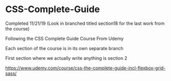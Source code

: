 # CSS-Complete-Guide

Completed 11/21/19 (Look in branched titled section18 for the last work from the course)

Following the CSS Complete Guide Course From Udemy

Each section of the course is in its own separate branch

First section where we actually write anything is section 2

https://www.udemy.com/course/css-the-complete-guide-incl-flexbox-grid-sass/